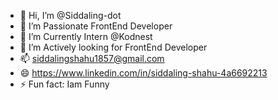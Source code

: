 - 👋 Hi, I’m @Siddaling-dot
- 👀 I’m Passionate FrontEnd Developer
- 🌱 I’m Currently Intern @Kodnest
- 💞️ I’m Actively looking for FrontEnd Developer 
- 📫 siddalingshahu1857@gmail.com
- 😄 https://www.linkedin.com/in/siddaling-shahu-4a6692213
- ⚡ Fun fact: Iam Funny

<!---
Siddaling-dot/ is a ✨ special ✨ repository because its `README.md` (this file) appears on your GitHub profile.
You can click the Preview link to take a look at your changes.
--->
